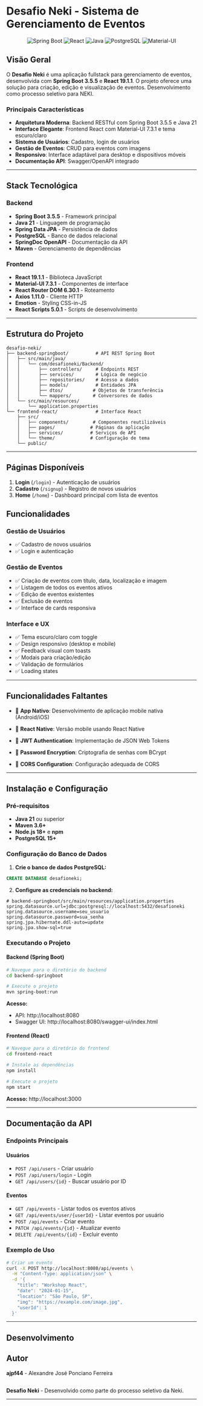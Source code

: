 # Desafio Neki - Sistema de Gerenciamento de Eventos

<div align="center">

![Spring Boot](https://img.shields.io/badge/Spring_Boot-3.5.5-6DB33F?style=for-the-badge&logo=spring-boot&logoColor=white)
![React](https://img.shields.io/badge/React-19.1.1-61DAFB?style=for-the-badge&logo=react&logoColor=black)
![Java](https://img.shields.io/badge/Java-21-ED8B00?style=for-the-badge&logo=openjdk&logoColor=white)
![PostgreSQL](https://img.shields.io/badge/PostgreSQL-15-316192?style=for-the-badge&logo=postgresql&logoColor=white)
![Material-UI](https://img.shields.io/badge/Material_UI-7.3.1-007FFF?style=for-the-badge&logo=mui&logoColor=white)

</div>

## Visão Geral

O **Desafio Neki** é uma aplicação fullstack  para gerenciamento de eventos, desenvolvida com **Spring Boot 3.5.5**  e **React 19.1.1**. O projeto oferece uma solução para criação, edição e visualização de eventos. Desenvolvimento como processo seletivo para NEKI.

### Principais Características

-   **Arquitetura Moderna**: Backend RESTful com Spring Boot 3.5.5 e Java 21
-   **Interface Elegante**: Frontend React com Material-UI 7.3.1 e tema escuro/claro
-   **Sistema de Usuários**: Cadastro, login de usuários
-   **Gestão de Eventos**: CRUD para eventos com imagens
-   **Responsivo**: Interface adaptável para desktop e dispositivos móveis
-   **Documentação API**: Swagger/OpenAPI integrado

---

## Stack Tecnológica

### Backend

-   **Spring Boot 3.5.5** - Framework principal
-   **Java 21** - Linguagem de programação
-   **Spring Data JPA** - Persistência de dados
-   **PostgreSQL** - Banco de dados relacional
-   **SpringDoc OpenAPI** - Documentação da API
-   **Maven** - Gerenciamento de dependências

### Frontend

-   **React 19.1.1** - Biblioteca JavaScript
-   **Material-UI 7.3.1** - Componentes de interface
-   **React Router DOM 6.30.1** - Roteamento
-   **Axios 1.11.0** - Cliente HTTP
-   **Emotion** - Styling CSS-in-JS
-   **React Scripts 5.0.1** - Scripts de desenvolvimento

---

## Estrutura do Projeto

```
desafio-neki/
├── backend-springboot/          # API REST Spring Boot
│   ├── src/main/java/
│   │   └── com/desafioneki/Backend/
│   │       ├── controllers/     # Endpoints REST
│   │       ├── services/        # Lógica de negócio
│   │       ├── repositories/    # Acesso a dados
│   │       ├── models/          # Entidades JPA
│   │       ├── dtos/           # Objetos de transferência
│   │       └── mappers/        # Conversores de dados
│   └── src/main/resources/
│       └── application.properties
└── frontend-react/              # Interface React
    ├── src/
    │   ├── components/         # Componentes reutilizáveis
    │   ├── pages/             # Páginas da aplicação
    │   ├── services/          # Serviços de API
    │   └── theme/             # Configuração de tema
    └── public/
```

---

## Páginas Disponíveis

1. **Login** (`/login`) - Autenticação de usuários
2. **Cadastro** (`/signup`) - Registro de novos usuários
3. **Home** (`/home`) - Dashboard principal com lista de eventos

## Funcionalidades

### Gestão de Usuários

-   ✅ Cadastro de novos usuários
-   ✅ Login e autenticação

### Gestão de Eventos

-   ✅ Criação de eventos com título, data, localização e imagem
-   ✅ Listagem de todos os eventos ativos
-   ✅ Edição de eventos existentes
-   ✅ Exclusão de eventos
-   ✅ Interface de cards responsiva

### Interface e UX

-   ✅ Tema escuro/claro com toggle
-   ✅ Design responsivo (desktop e mobile)
-   ✅ Feedback visual com toasts
-   ✅ Modais para criação/edição
-   ✅ Validação de formulários
-   ✅ Loading states

---

## Funcionalidades Faltantes

-   📱 **App Nativo**: Desenvolvimento de aplicação mobile nativa (Android/iOS)
-   📱 **React Native**: Versão mobile usando React Native


-   🔐 **JWT Authentication**: Implementação de JSON Web Tokens
-   🔐 **Password Encryption**: Criptografia de senhas com BCrypt
-   🔐 **CORS Configuration**: Configuração adequada de CORS

---

## Instalação e Configuração

### Pré-requisitos

-   **Java 21** ou superior
-   **Maven 3.6+**
-   **Node.js 18+** e **npm**
-   **PostgreSQL 15+**

### Configuração do Banco de Dados

1. **Crie o banco de dados PostgreSQL:**

```sql
CREATE DATABASE desafioneki;
```

2. **Configure as credenciais no backend:**

```properties
# backend-springboot/src/main/resources/application.properties
spring.datasource.url=jdbc:postgresql://localhost:5432/desafioneki
spring.datasource.username=seu_usuario
spring.datasource.password=sua_senha
spring.jpa.hibernate.ddl-auto=update
spring.jpa.show-sql=true
```

### Executando o Projeto

#### Backend (Spring Boot)

```bash
# Navegue para o diretório do backend
cd backend-springboot

# Execute o projeto
mvn spring-boot:run
```

**Acesso:**

-   API: http://localhost:8080
-   Swagger UI: http://localhost:8080/swagger-ui/index.html

#### Frontend (React)

```bash
# Navegue para o diretório do frontend
cd frontend-react

# Instale as dependências
npm install

# Execute o projeto
npm start
```

**Acesso:** http://localhost:3000

---

## Documentação da API

### Endpoints Principais

#### Usuários

-   `POST /api/users` - Criar usuário
-   `POST /api/users/login` - Login
-   `GET /api/users/{id}` - Buscar usuário por ID

#### Eventos

-   `GET /api/events` - Listar todos os eventos ativos
-   `GET /api/events/user/{userId}` - Listar eventos por usuário
-   `POST /api/events` - Criar evento
-   `PATCH /api/events/{id}` - Atualizar evento
-   `DELETE /api/events/{id}` - Excluir evento

### Exemplo de Uso

```bash
# Criar um evento
curl -X POST http://localhost:8080/api/events \
  -H "Content-Type: application/json" \
  -d '{
    "title": "Workshop React",
    "date": "2024-01-15",
    "location": "São Paulo, SP",
    "img": "https://example.com/image.jpg",
    "userId": 1
  }'
```

---



## Desenvolvimento

## Autor

**ajpf44** - Alexandre José Ponciano Ferreira



## 
**Desafio Neki** - Desenvolvido como parte do processo seletivo da Neki.

---

